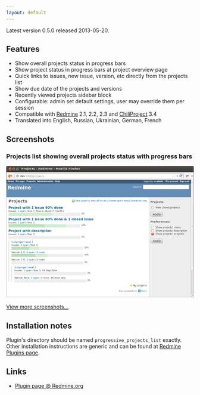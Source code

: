 ```yaml
---
layout: default
---
```


Latest version 0.5.0 released 2013-05-20.

Features
--------

- Show overall projects status in progress bars
- Show project status in progress bars at project overview page
- Quick links to issues, new issue, version, etc directly from the projects list
- Show due date of the projects and versions
- Recently viewed projects sidebar block
- Configurable: admin set default settings, user may override them per session
- Compatible with [Redmine](http://www.redmine.org/) 2.1, 2.2, 2.3 and [ChiliProject](https://www.chiliproject.org/) 3.4
- Translated into English, Russian, Ukrainian, German, French


Screenshots
-----------
### Projects list showing overall projects status with progress bars
![Projects list showing overall projects status with progress bars](images/screenshots/v020/progressive-projects-list-v020-progress.png)

[View more screenshots...](screenshots.html)


Installation notes
------------------

Plugin's directory should be named `progressive_projects_list` exactly.
Other installation instructions are generic and can be found at [Redmine Plugins page](http://www.redmine.org/projects/redmine/wiki/Plugins).


Links
-----

- [Plugin page @ Redmine.org](http://www.redmine.org/plugins/progressive-projects-list)
